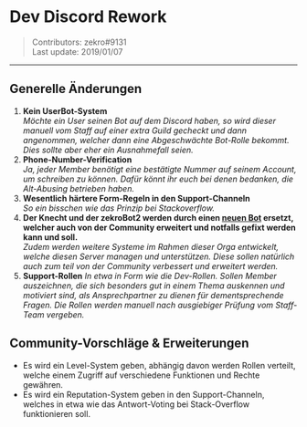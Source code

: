 # Dev Discord Rework
> Contributors: zekro#9131  
> Last update:  2019/01/07

---

## Generelle Änderungen

1. **Kein UserBot-System**  
   *Möchte ein User seinen Bot auf dem Discord haben, so wird dieser manuell vom Staff auf einer extra Guild gecheckt und dann angenommen, welcher dann eine Abgeschwächte Bot-Rolle bekommt. Dies sollte aber eher ein Ausnahmefall seien.*
2. **Phone-Number-Verification**  
   *Ja, jeder Member benötigt eine bestätigte Nummer auf seinem Account, um schreiben zu können. Dafür könnt ihr euch bei denen bedanken, die Alt-Abusing betrieben haben.*
3. **Wesentlich härtere Form-Regeln in den Support-Channeln**  
   *So ein bisschen wie das Prinzip bei Stackoverflow.*
4. **Der Knecht und der zekroBot2 werden durch einen [neuen Bot](https://github.com/zekroTJA/shinpuru) ersetzt, welcher auch von der Community erweitert und notfalls gefixt werden kann und soll.**  
   *Zudem werden weitere Systeme im Rahmen dieser Orga entwickelt, welche diesen Server managen und unterstützen. Diese sollen natürlich auch zum teil von der Community verbessert und erweitert werden.*
5. **Support-Rollen**
   *In etwa in Form wie die Dev-Rollen. Sollen Member auszeichnen, die sich besonders gut in einem Thema auskennen und motiviert sind, als Ansprechpartner zu dienen für dementsprechende Fragen. Die Rollen werden manuell nach ausgiebiger Prüfung vom Staff-Team vergeben.*

## Community-Vorschläge & Erweiterungen

- Es wird ein Level-System geben, abhängig davon werden Rollen verteilt, welche einem Zugriff auf verschiedene Funktionen und Rechte gewähren.
- Es wird ein Reputation-System geben in den Support-Channeln, welches in etwa wie das Antwort-Voting bei Stack-Overflow funktionieren soll.
